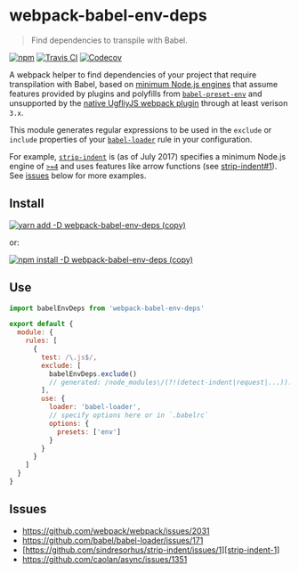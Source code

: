 # webpack-babel-env-deps
> Find dependencies to transpile with Babel.

[![npm](https://img.shields.io/npm/v/webpack-babel-env-deps.svg)](https://www.npmjs.com/package/webpack-babel-env-deps)
[![Travis CI](https://img.shields.io/travis/AndersDJohnson/webpack-babel-env-deps.svg)](https://travis-ci.org/AndersDJohnson/webpack-babel-env-deps)
[![Codecov](https://img.shields.io/codecov/c/github/AndersDJohnson/webpack-babel-env-deps.svg)](https://codecov.io/gh/AndersDJohnson/webpack-babel-env-deps)

A webpack helper to find dependencies of your project that require transpilation with Babel,
based on [minimum Node.js engines](https://docs.npmjs.com/files/package.json#engines)
that assume features provided by plugins and polyfills from [`babel-preset-env`][babel-preset-env]
and unsupported by the [native UgfliyJS webpack plugin](https://github.com/webpack-contrib/uglifyjs-webpack-plugin)
through at least verison `3.x`.

This module generates regular expressions to be used in the `exclude` or `include` properties
of your [`babel-loader`][babel-loader] rule in your configuration.

For example, [`strip-indent`](https://github.com/sindresorhus/strip-indent)
is (as of July 2017) specifies a minimum Node.js engine of [`>=4`](https://github.com/sindresorhus/strip-indent/blob/master/package.json#L13)
and uses features like arrow functions (see [strip-indent#1][strip-indent-1]).
See [issues](#issues) below for more examples.

## Install

[![yarn add -D webpack-babel-env-deps (copy)](https://copyhaste.com/i?t=yarn%20add%20-D%20webpack-babel-env-deps)](https://copyhaste.com/c?t=yarn%20add%20-D%20webpack-babel-env-deps "yarn add -D webpack-babel-env-deps (copy)")

or:

[![npm install -D webpack-babel-env-deps (copy)](https://copyhaste.com/i?t=npm%20install%20-D%20webpack-babel-env-deps)](https://copyhaste.com/c?t=npm%20install%20-D%20webpack-babel-env-deps "npm install -D webpack-babel-env-deps (copy)")

## Use

```js
import babelEnvDeps from 'webpack-babel-env-deps'

export default {
  module: {
    rules: [
      {
        test: /\.js$/,
        exclude: [
          babelEnvDeps.exclude()
          // generated: /node_modules\/(?!(detect-indent|request|...)).*/
        ],
        use: {
          loader: 'babel-loader',
          // specify options here or in `.babelrc`
          options: {
            presets: ['env']
          }
        }
      }
    ]
  }
}
```

## Issues

* https://github.com/webpack/webpack/issues/2031
* https://github.com/babel/babel-loader/issues/171
* [https://github.com/sindresorhus/strip-indent/issues/1][strip-indent-1]
* https://github.com/caolan/async/issues/1351


[strip-indent-1]: https://github.com/sindresorhus/strip-indent/issues/1
[babel-loader]: https://github.com/babel/babel-loader
[babel-preset-env]: https://github.com/babel/babel-preset-env
